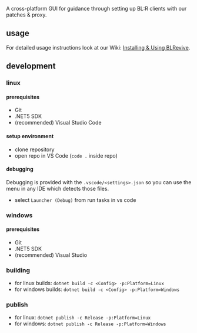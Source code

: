 A cross-platform GUI for guidance through setting up BL:R clients with our patches & proxy.

## usage

For detailed usage instructions look at our Wiki: [Installing & Using BLRevive](https://gitlab.com/blrevive/blrevive/-/wikis/Installing-&-Using-BLRevive).

## development

### linux

#### prerequisites

- Git
- .NET5 SDK
- (recommended) Visual Studio Code

#### setup environment

- clone repository
- open repo in VS Code (`code .` inside repo)

#### debugging

Debugging is provided with the `.vscode/<settings>.json` so you can use the menu in any IDE which detects those files.

- select `Launcher (Debug)` from run tasks in vs code

### windows

#### prerequisites

- Git
- .NET5 SDK
- (recommended) Visual Studio

### building

- for linux builds: `dotnet build -c <Config> -p:Platform=Linux`
- for windows builds: `dotnet build -c <Config> -p:Platform=Windows`

### publish

- for linux: `dotnet publish -c Release -p:Platform=Linux`
- for windows: `dotnet publish -c Release -p:Platform=Windows`